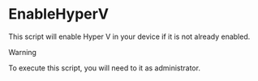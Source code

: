 # EnableHyperV

This script will enable Hyper V in your device if it is not already enabled.

> [!Warning]
> To execute this script, you will need to it as administrator.